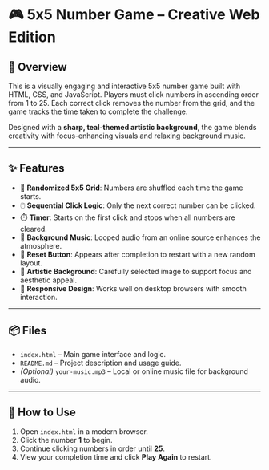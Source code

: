 # 🎮 5x5 Number Game – Creative Web Edition

## 🧩 Overview
This is a visually engaging and interactive 5x5 number game built with HTML, CSS, and JavaScript. Players must click numbers in ascending order from 1 to 25. Each correct click removes the number from the grid, and the game tracks the time taken to complete the challenge.

Designed with a **sharp, teal-themed artistic background**, the game blends creativity with focus-enhancing visuals and relaxing background music.

---

## ✨ Features

- 🔢 **Randomized 5x5 Grid**: Numbers are shuffled each time the game starts.
- 🖱️ **Sequential Click Logic**: Only the next correct number can be clicked.
- ⏱️ **Timer**: Starts on the first click and stops when all numbers are cleared.
- 🎵 **Background Music**: Looped audio from an online source enhances the atmosphere.
- 🔁 **Reset Button**: Appears after completion to restart with a new random layout.
- 🎨 **Artistic Background**: Carefully selected image to support focus and aesthetic appeal.
- 🧠 **Responsive Design**: Works well on desktop browsers with smooth interaction.

---

## 📦 Files

- `index.html` – Main game interface and logic.
- `README.md` – Project description and usage guide.
- *(Optional)* `your-music.mp3` – Local or online music file for background audio.

---

## 🚀 How to Use

1. Open `index.html` in a modern browser.
2. Click the number **1** to begin.
3. Continue clicking numbers in order until **25**.
4. View your completion time and click **Play Again** to restart.
